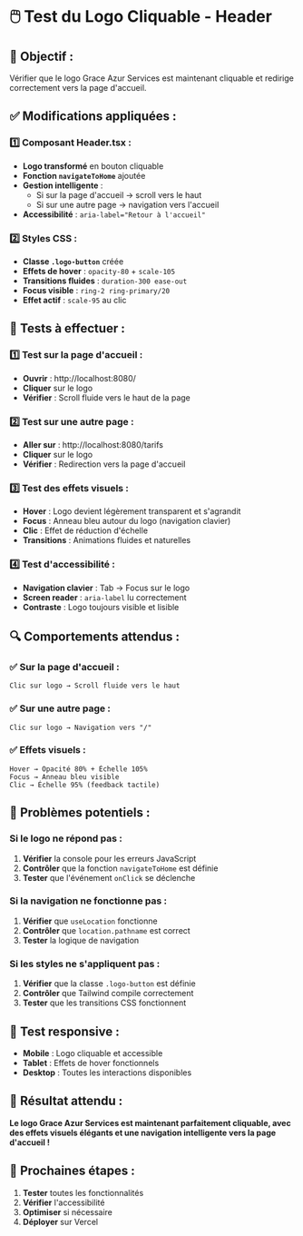 # 🖱️ Test du Logo Cliquable - Header

## 🎯 **Objectif** :
Vérifier que le logo Grace Azur Services est maintenant cliquable et redirige correctement vers la page d'accueil.

## ✅ **Modifications appliquées** :

### **1️⃣ Composant Header.tsx** :
- **Logo transformé** en bouton cliquable
- **Fonction `navigateToHome`** ajoutée
- **Gestion intelligente** : 
  - Si sur la page d'accueil → scroll vers le haut
  - Si sur une autre page → navigation vers l'accueil
- **Accessibilité** : `aria-label="Retour à l'accueil"`

### **2️⃣ Styles CSS** :
- **Classe `.logo-button`** créée
- **Effets de hover** : `opacity-80` + `scale-105`
- **Transitions fluides** : `duration-300 ease-out`
- **Focus visible** : `ring-2 ring-primary/20`
- **Effet actif** : `scale-95` au clic

## 🧪 **Tests à effectuer** :

### **1️⃣ Test sur la page d'accueil** :
- **Ouvrir** : http://localhost:8080/
- **Cliquer** sur le logo
- **Vérifier** : Scroll fluide vers le haut de la page

### **2️⃣ Test sur une autre page** :
- **Aller sur** : http://localhost:8080/tarifs
- **Cliquer** sur le logo
- **Vérifier** : Redirection vers la page d'accueil

### **3️⃣ Test des effets visuels** :
- **Hover** : Logo devient légèrement transparent et s'agrandit
- **Focus** : Anneau bleu autour du logo (navigation clavier)
- **Clic** : Effet de réduction d'échelle
- **Transitions** : Animations fluides et naturelles

### **4️⃣ Test d'accessibilité** :
- **Navigation clavier** : Tab → Focus sur le logo
- **Screen reader** : `aria-label` lu correctement
- **Contraste** : Logo toujours visible et lisible

## 🔍 **Comportements attendus** :

### **✅ Sur la page d'accueil** :
```
Clic sur logo → Scroll fluide vers le haut
```

### **✅ Sur une autre page** :
```
Clic sur logo → Navigation vers "/"
```

### **✅ Effets visuels** :
```
Hover → Opacité 80% + Échelle 105%
Focus → Anneau bleu visible
Clic → Échelle 95% (feedback tactile)
```

## 🚨 **Problèmes potentiels** :

### **Si le logo ne répond pas** :
1. **Vérifier** la console pour les erreurs JavaScript
2. **Contrôler** que la fonction `navigateToHome` est définie
3. **Tester** que l'événement `onClick` se déclenche

### **Si la navigation ne fonctionne pas** :
1. **Vérifier** que `useLocation` fonctionne
2. **Contrôler** que `location.pathname` est correct
3. **Tester** la logique de navigation

### **Si les styles ne s'appliquent pas** :
1. **Vérifier** que la classe `.logo-button` est définie
2. **Contrôler** que Tailwind compile correctement
3. **Tester** que les transitions CSS fonctionnent

## 📱 **Test responsive** :
- **Mobile** : Logo cliquable et accessible
- **Tablet** : Effets de hover fonctionnels
- **Desktop** : Toutes les interactions disponibles

## 🎯 **Résultat attendu** :
**Le logo Grace Azur Services est maintenant parfaitement cliquable, avec des effets visuels élégants et une navigation intelligente vers la page d'accueil !**

## 🚀 **Prochaines étapes** :
1. **Tester** toutes les fonctionnalités
2. **Vérifier** l'accessibilité
3. **Optimiser** si nécessaire
4. **Déployer** sur Vercel
